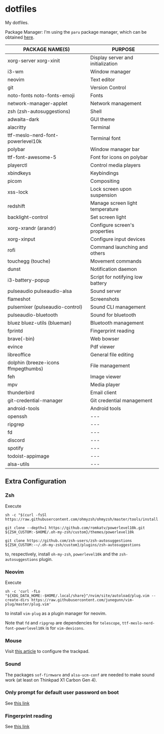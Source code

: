 # dotfiles
My dotfiles.

Package Manager:
I'm using the `paru` package manager, which can be obtained [here](https://github.com/Morganamilo/paru).

PACKAGE NAME(S)                     | PURPOSE
------------------------------------|-----------------------------------------
xorg-server xorg-xinit              | Display server and initialization
i3-wm                               | Window manager
neovim                              | Text editor
git                                 | Version Control
noto-fonts noto-fonts-emoji         | Fonts
network-manager-applet              | Network management
zsh (zsh-autosuggestions)           | Shell
adwaita-dark                        | GUI theme
alacritty                           | Terminal
ttf-meslo-nerd-font-powerlevel10k   | Terminal font
polybar                             | Window manager bar
ttf-font-awesome-5                  | Font for icons on polybar
playerctl                           | Control media players
xbindkeys                           | Keybindings
picom                               | Compositing
xss-lock                            | Lock screen upon suspension
redshift                            | Manage screen light temperature
backlight-control                   | Set screen light
xorg-xrandr (arandr)                | Configure screen's properties
xorg-xinput                         | Configure input devices
rofi                                | Command launching and others
touchegg (touche)                   | Movement commands
dunst                               | Notification daemon
i3-battery-popup                    | Script for notifying low battery
pulseaudio pulseaudio-alsa          | Sound server
flameshot                           | Screenshots
pulsemixer (pulseaudio-control)     | Sound CLI management
pulseaudio-bluetooth                | Sound for bluetooth
bluez bluez-utils (blueman)         | Bluetooth management
fprintd                             | Fingerprint reading
brave(-bin)                         | Web bowser
evince                              | Pdf viewer
libreoffice                         | General file editing
dolphin (breeze-icons ffmpegthumbs) | File management
feh                                 | Image viewer
mpv                                 | Media player
thunderbird                         | Email client
git-credential-manager              | Git credential management        
android-tools                       | Android tools
openssh                             | ---                              
ripgrep                             | ---                              
fd                                  | ---                              
discord                             | ---                              
spotify                             | ---                              
todoist-appimage                    | ---                              
alsa-utils                          | ---                              

## Extra Configuration

### Zsh

Execute

```
sh -c "$(curl -fsSl https://raw.githubusercontent.com/ohmyzsh/ohmyzsh/master/tools/install.sh)"

git clone --depth=1 https://github.com/romkatv/powerlevel10k.git ${ZSH_CUSTOM:-$HOME/.oh-my-zsh/custom}/themes/powerlevel10k

git clone https://github.com/zsh-users/zsh-autosuggestions ${ZSH_CUSTOM:-~/.oh-my-zsh/custom}/plugins/zsh-autosuggestions
```

to, respectively, install `oh-my-zsh`, `powerlevel10k` and the `zsh-autosuggestions` plugin.

### Neovim

Execute 

```
sh -c 'curl -fLo "${XDG_DATA_HOME:-$HOME/.local/share}"/nvim/site/autoload/plug.vim --create-dirs https://raw.githubusercontent.com/junegunn/vim-plug/master/plug.vim'
```

to install `vim-plug` as a plugin manager for neovim.

Note that `fd` and `ripgrep` are dependencies for `telescope`, `ttf-meslo-nerd-font-powerlevel10k` is for `vim-devicons`.

### Mouse

Visit [this article](https://wiki.archlinux.org/title/Libinput#Configuration) to configure the trackpad.

### Sound

The packages `sof-firmware` and `alsa-ucm-conf` are needed to make sound work (at least on Thinkpad X1 Carbon Gen 4).

### Only prompt for default user password on boot

See [this link](https://wiki.archlinux.org/title/getty#Prompt_only_the_password_for_a_default_user_in_virtual_console_login)

### Fingerprint reading

See [this link](https://wiki.archlinux.org/title/Fprint)
